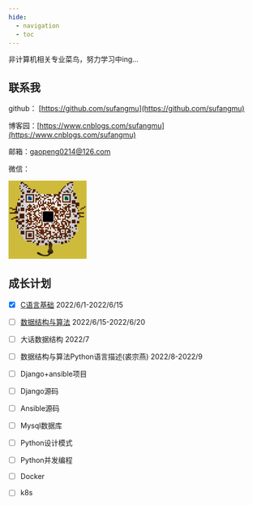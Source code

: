 ```yaml
---
hide:
  - navigation
  - toc
---
```

非计算机相关专业菜鸟，努力学习中ing...

## 联系我

github： [https://github.com/sufangmu](https://github.com/sufangmu)

博客园：[https://www.cnblogs.com/sufangmu](https://www.cnblogs.com/sufangmu)

邮箱：[gaopeng0214@126.com](mailto:gaopeng0214@126.com)

微信：

<img src="images/wechat.jpg" style="zoom:30%;" />

## 成长计划

- [x] [C语言基础](https://www.bilibili.com/video/BV1os411h77o) 2022/6/1-2022/6/15
- [ ] [数据结构与算法](https://www.bilibili.com/video/BV12E41137Qp) 2022/6/15-2022/6/20
- [ ] 大话数据结构 2022/7
- [ ] 数据结构与算法Python语言描述(裘宗燕) 2022/8-2022/9
- [ ] Django+ansible项目
- [ ] Django源码
- [ ] Ansible源码
- [ ] Mysql数据库
- [ ] Python设计模式
- [ ] Python并发编程
- [ ] Docker
- [ ] k8s

